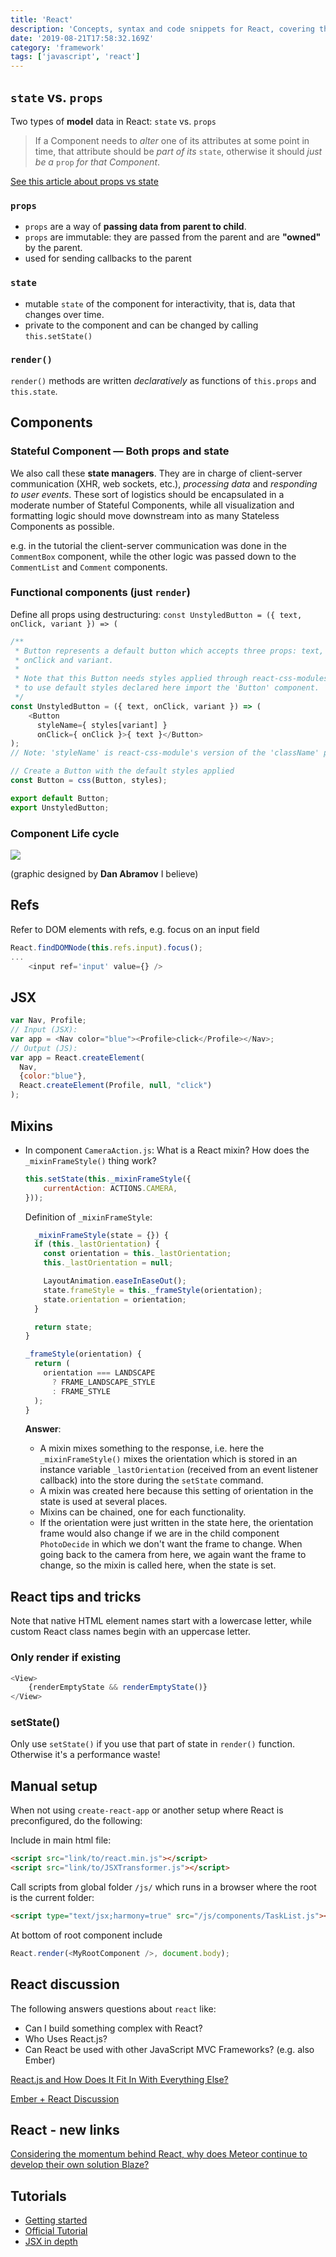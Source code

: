```yaml
---
title: 'React'
description: 'Concepts, syntax and code snippets for React, covering the topics state, props, components, the component life cycle, refs, JSX, mixins and a manual React setup'
date: '2019-08-21T17:58:32.169Z'
category: 'framework'
tags: ['javascript', 'react']
---
```


## `state` vs. `props`

Two types of **model** data in React: `state` vs. `props`

> If a Component needs to *alter* one of its attributes at some point in time, that attribute should be *part of its* `state`, otherwise it should *just be a* `prop` *for that Component*.

[See this article about props vs state](https://github.com/uberVU/react-guide/blob/master/props-vs-state.md)

### `props`

* `props` are a way of **passing data from parent to child**.
* `props` are immutable: they are passed from the parent and are **"owned"** by the parent.
* used for sending callbacks to the parent

### `state`

* mutable `state` of the component for interactivity, that is, data that changes over time.
* private to the component and can be changed by calling `this.setState()`

### `render()`

`render()` methods are written *declaratively* as functions of `this.props` and `this.state`.

## Components

### Stateful Component — Both props and state

We also call these **state managers**. They are in charge of client-server communication (XHR, web sockets, etc.), *processing data* and *responding to user events*. These sort of logistics should be encapsulated in a moderate number of Stateful Components, while all visualization and formatting logic should move downstream into as many Stateless Components as possible.

e.g. in the tutorial the client-server communication was done in the `CommentBox` component, while the other logic was passed down to the `CommentList` and `Comment` components.

### Functional components (just `render`)

Define all props using destructuring: `const UnstyledButton = ({ text, onClick, variant }) => (`

```js
/**
 * Button represents a default button which accepts three props: text,
 * onClick and variant.
 *
 * Note that this Button needs styles applied through react-css-modules;
 * to use default styles declared here import the 'Button' component.
 */
const UnstyledButton = ({ text, onClick, variant }) => (
    <Button
      styleName={ styles[variant] }
      onClick={ onClick }>{ text }</Button>
);
// Note: 'styleName' is react-css-module's version of the 'className' prop

// Create a Button with the default styles applied
const Button = css(Button, styles);

export default Button;
export UnstyledButton;
```

### Component Life cycle

![](./react_lifecycle.png)

(graphic designed by **Dan Abramov** I believe)

## Refs

Refer to DOM elements with refs, e.g. focus on an input field

```js
React.findDOMNode(this.refs.input).focus();
...
	<input ref='input' value={} />
```

## JSX

```js
var Nav, Profile;
// Input (JSX):
var app = <Nav color="blue"><Profile>click</Profile></Nav>;
// Output (JS):
var app = React.createElement(
  Nav,
  {color:"blue"},
  React.createElement(Profile, null, "click")
);
```

## Mixins

* In component `CameraAction.js`: What is a React mixin? How does the `_mixinFrameStyle()` thing work?

	```js
	this.setState(this._mixinFrameStyle({
		currentAction: ACTIONS.CAMERA,
	}));
	```

  Definition of `_mixinFrameStyle`:

  ```js
	_mixinFrameStyle(state = {}) {
    if (this._lastOrientation) {
      const orientation = this._lastOrientation;
      this._lastOrientation = null;

      LayoutAnimation.easeInEaseOut();
      state.frameStyle = this._frameStyle(orientation);
      state.orientation = orientation;
    }

    return state;
  }

  _frameStyle(orientation) {
    return (
      orientation === LANDSCAPE
        ? FRAME_LANDSCAPE_STYLE
        : FRAME_STYLE
    );
  }
	```

	**Answer**:

	* A mixin mixes something to the response, i.e. here the `_mixinFrameStyle()` mixes the orientation which is stored in an instance variable `_lastOrientation` (received from an event listener callback) into the store during the `setState` command.
	* A mixin was created here because this setting of orientation in the state is used at several places.
	* Mixins can be chained, one for each functionality.
	* If the orientation were just written in the state here, the orientation frame would also change if we are in the child component `PhotoDecide` in which we don't want the frame to change. When going back to the camera from here, we again want the frame to change, so the mixin is called here, when the state is set.


## React tips and tricks

Note that native HTML element names start with a lowercase letter, while custom React class names begin with an uppercase letter.

### Only render if existing

```js
<View>
	{renderEmptyState && renderEmptyState()}
</View>
```

### setState()

Only use `setState()` if you use that part of state in `render()` function. Otherwise it's a performance waste!


## Manual setup

When not using `create-react-app` or another setup where React is preconfigured, do the following:

Include in main html file:

```html
<script src="link/to/react.min.js"></script>
<script src="link/to/JSXTransformer.js"></script>
```

Call scripts from global folder `/js/` which runs in a browser where the root is the current folder:

```html
<script type="text/jsx;harmony=true" src="/js/components/TaskList.js"></script>
```

At bottom of root component include

```js
React.render(<MyRootComponent />, document.body);
```


## React discussion

The following answers questions about `react` like:

* Can I build something complex with React?
* Who Uses React.js?
* Can React be used with other JavaScript MVC Frameworks? (e.g. also Ember)

[React.js and How Does It Fit In With Everything Else?](http://www.funnyant.com/reactjs-what-is-it/)

[Ember + React Discussion](http://discuss.emberjs.com/t/can-reactjs-be-used-as-a-view-within-emberjs/3470/6)

## React - new links

[Considering the momentum behind React, why does Meteor continue to develop their own solution Blaze?](https://www.quora.com/Considering-the-momentum-behind-React-why-does-Meteor-continue-to-develop-their-own-solution-Blaze)

## Tutorials

* [Getting started](https://facebook.github.io/react/docs/getting-started.html)
* [Official Tutorial](https://facebook.github.io/react/docs/tutorial.html)
* [JSX in depth](https://facebook.github.io/react/docs/jsx-in-depth.html)